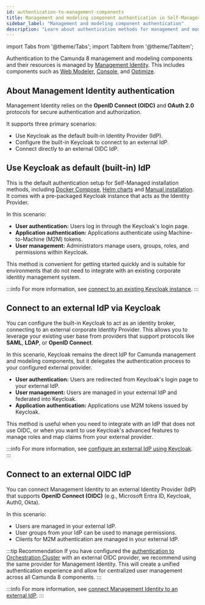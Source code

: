 ```yaml
---
id: authentication-to-management-components
title: Management and modeling component authentication in Self-Managed
sidebar_label: "Management and modeling component authentication"
description: "Learn about authentication methods for management and modeling components in Self-Managed and how to choose the right one for your environment."
---
```


import Tabs from '@theme/Tabs';
import TabItem from '@theme/TabItem';

Authentication to the Camunda 8 management and modeling components and their resources is managed by [Management Identity](/self-managed/components/management-identity/overview.md). This includes components such as [Web Modeler](/self-managed/components/modeler/web-modeler/overview.md), [Console](/self-managed/components/console/overview.md), and [Optimize](/self-managed/components/optimize/overview.md).

## About Management Identity authentication

Management Identity relies on the **OpenID Connect (OIDC)** and **OAuth 2.0** protocols for secure authentication and authorization.

It supports three primary scenarios:

- Use Keycloak as the default built-in Identity Provider (IdP).
- Configure the built-in Keycloak to connect to an external IdP.
- Connect directly to an external OIDC IdP.

## Use Keycloak as default (built-in) IdP

This is the default authentication setup for Self-Managed installation methods, including [Docker Compose](/self-managed/quickstart/developer-quickstart/docker-compose.md), [Helm charts](/self-managed/installation-methods/helm/index.md) and [Manual installation](/self-managed/installation-methods/manual/install.md). It comes with a pre-packaged Keycloak instance that acts as the Identity Provider.

In this scenario:

- **User authentication:** Users log in through the Keycloak's login page.
- **Application authentication:** Applications authenticate using Machine-to-Machine (M2M) tokens.
- **User management:** Administrators manage users, groups, roles, and permissions within Keycloak.

This method is convenient for getting started quickly and is suitable for environments that do not need to integrate with an existing corporate identity management system.

:::info
For more information, see [connect to an existing Keycloak instance](/self-managed/components/management-identity/configuration/connect-to-an-existing-keycloak.md).
:::

## Connect to an external IdP via Keycloak

You can configure the built-in Keycloak to act as an identity broker, connecting to an external corporate Identity Provider. This allows you to leverage your existing user base from providers that support protocols like **SAML**, **LDAP**, or **OpenID Connect**.

In this scenario, Keycloak remains the direct IdP for Camunda management and modeling components, but it delegates the authentication process to your configured external provider.

- **User authentication:** Users are redirected from Keycloak's login page to your external IdP.
- **User management:** Users are managed in your external IdP and federated into Keycloak.
- **Application authentication:** Applications use M2M tokens issued by Keycloak.

This method is useful when you need to integrate with an IdP that does not use OIDC, or when you want to use Keycloak's advanced features to manage roles and map claims from your external provider.

:::info
For more information, see [configure an external IdP using Keycloak](/self-managed/components/management-identity/configuration/configure-external-identity-provider.md).
:::

## Connect to an external OIDC IdP

You can connect Management Identity to an external Identity Provider (IdP) that supports **OpenID Connect (OIDC)** (e.g., Microsoft Entra ID, Keycloak, Auth0, Okta).

In this scenario:

- Users are managed in your external IdP.
- User groups from your IdP can be used to manage permissions.
- Clients for M2M authentication are managed in your external IdP.

:::tip Recommendation
If you have configured the [authentication to Orchestration Cluster](authentication-to-orchestration-cluster.md#oidc) with an external OIDC provider, we recommend using the same provider for Management Identity. This will create a unified authentication experience and allow for centralized user management across all Camunda 8 components.
:::

:::info
For more information, see [connect Management Identity to an external IdP](/self-managed/components/management-identity/configuration/connect-to-an-oidc-provider.md).
:::
